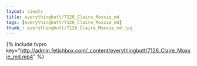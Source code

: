 ```yaml
--- 
layout: sieutv
title: everythingbutt/7126_Claire_Moxxie_md
tags: [everythingbutt/7126_Claire_Moxxie_md]
thumb_: everythingbutt/7126_Claire_Moxxie_md.jpg
---
```

{% include tvpro key="http://admin.fetishbox.com/_content/everythingbutt/7126_Claire_Moxxie_md.mp4" %} 
